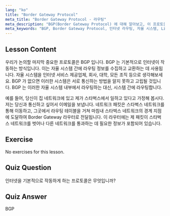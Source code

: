 ```yaml
---
lang: "ko"
title: "Border Gateway Protocol"
meta_title: "Border Gateway Protocol - 라우팅"
meta_description: "BGP(Border Gateway Protocol) 에 대해 알아보고, 이 프로토콜이 자율 시스템 간 인터넷 라우팅을 어떻게 가능하게 하는지 이해합니다. 초보자를 위한 BGP 기본 사항을 파악합니다."
meta_keywords: "BGP, Border Gateway Protocol, 인터넷 라우팅, 자율 시스템, Linux 네트워킹, BGP 튜토리얼, 네트워크 프로토콜, 초보자 가이드"
---
```


## Lesson Content

우리가 논의할 마지막 중요한 프로토콜은 BGP 입니다. BGP 는 기본적으로 인터넷이 작동하는 방식입니다. 이는 자율 시스템 간에 라우팅 정보를 수집하고 교환하는 데 사용됩니다. 자율 시스템을 인터넷 서비스 제공업체, 회사, 대학, 모든 조직 등으로 생각해보세요. BGP 가 없으면 이러한 시스템은 서로 통신하는 방법을 알지 못하고 고립될 것입니다. BGP 는 이러한 자율 시스템 내부에서 라우팅하는 대신, 시스템 간에 라우팅합니다.

예를 들어, 당신이 집 네트워크에 있고 제가 스타벅스에서 일하고 있다고 가정해 봅시다. 저는 당신과 통신하고 싶어서 이메일을 보냅니다. 네트워크 패킷은 스타벅스 네트워크를 통해 이동하고, 그곳에서 라우팅 테이블을 거쳐 마침내 스타벅스 네트워크의 경계 지점에 도달하여 Border Gateway 라우터로 전달됩니다. 이 라우터에는 제 패킷이 스타벅스 네트워크를 벗어나 다른 네트워크를 통과하는 데 필요한 정보가 포함되어 있습니다.

## Exercise

No exercises for this lesson.

## Quiz Question

인터넷을 기본적으로 작동하게 하는 프로토콜은 무엇입니까?

## Quiz Answer

BGP
